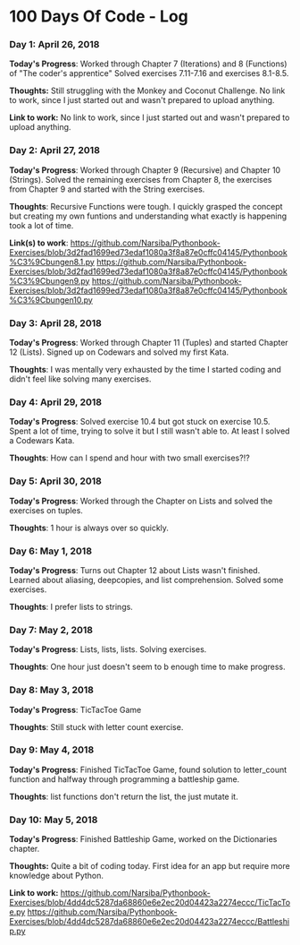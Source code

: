 # 100 Days Of Code - Log

### Day 1: April 26, 2018

**Today's Progress**: Worked through Chapter 7 (Iterations) and 8 (Functions) of "The coder's apprentice" Solved exercises 7.11-7.16 and exercises 8.1-8.5.


**Thoughts:** Still struggling with the Monkey and Coconut Challenge. No link to work, since I just started out and wasn't prepared to upload anything.

**Link to work:** No link to work, since I just started out and wasn't prepared to upload anything.


### Day 2: April 27, 2018

**Today's Progress**: Worked through Chapter 9 (Recursive) and Chapter 10 (Strings). Solved the remaining exercises from Chapter 8, the exercises from Chapter 9 and started with the String exercises.

**Thoughts**: Recursive Functions were tough. I quickly grasped the concept but creating my own funtions and understanding what exactly is happening took a lot of time.

**Link(s) to work**: 
https://github.com/Narsiba/Pythonbook-Exercises/blob/3d2fad1699ed73edaf1080a3f8a87e0cffc04145/Pythonbook%C3%9Cbungen8.1.py
https://github.com/Narsiba/Pythonbook-Exercises/blob/3d2fad1699ed73edaf1080a3f8a87e0cffc04145/Pythonbook%C3%9Cbungen9.py
https://github.com/Narsiba/Pythonbook-Exercises/blob/3d2fad1699ed73edaf1080a3f8a87e0cffc04145/Pythonbook%C3%9Cbungen10.py

### Day 3: April 28, 2018

**Today's Progress**: Worked through Chapter 11 (Tuples) and started Chapter 12 (Lists). Signed up on Codewars and solved my first Kata.

**Thoughts**: I was mentally very exhausted by the time I started coding and didn't feel like solving many exercises.

### Day 4: April 29, 2018

**Today's Progress**: Solved exercise 10.4 but got stuck on exercise 10.5. Spent a lot of time, trying to solve it but I still wasn't able to. At least I solved a Codewars Kata.

**Thoughts**: How can I spend and hour with two small exercises?!?

### Day 5: April 30, 2018

**Today's Progress**: Worked through the Chapter on Lists and solved the exercises on tuples.

**Thoughts**: 1 hour is always over so quickly.

### Day 6: May 1, 2018

**Today's Progress**: Turns out Chapter 12 about Lists wasn't finished. Learned about aliasing, deepcopies, and list comprehension. Solved some exercises.

**Thoughts**: I prefer lists to strings.

### Day 7: May 2, 2018

**Today's Progress**: Lists, lists, lists. Solving exercises.

**Thoughts**: One hour just doesn't seem to  b enough time to make progress.

### Day 8: May 3, 2018

**Today's Progress**: TicTacToe Game 

**Thoughts**: Still stuck with letter count exercise.


### Day 9: May 4, 2018

**Today's Progress**: Finished TicTacToe Game, found solution to letter_count function and halfway through programming a battleship game.

**Thoughts**: list functions don't return the list, the just mutate it.

### Day 10: May 5, 2018

**Today's Progress**: Finished Battleship Game, worked on the Dictionaries chapter.

**Thoughts:** Quite a bit of coding today. First idea for an app but require more knowledge about Python.

**Link to work:** 
https://github.com/Narsiba/Pythonbook-Exercises/blob/4dd4dc5287da68860e6e2ec20d04423a2274eccc/TicTacToe.py
https://github.com/Narsiba/Pythonbook-Exercises/blob/4dd4dc5287da68860e6e2ec20d04423a2274eccc/Battleship.py
